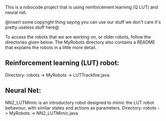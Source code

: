 This is a robocode project that is using reinforcement learning (Q LUT) and neural net.

@insert some copyright thing saying you can use our stuff we don't care it's pretty useless stuff here@

To access the robots that we are working on, or older robots, follow the directories given below. The MyRobots directory also contains a README that explains the robots in a little more detail.

Reinforcement learning (LUT) robot:
-----------------------------------
Directory: robots -> MyRobots -> LUTTrackfire.java

Neural Net:
-----------
NN2_LUTMimic is an introductory robot designed to mimic the LUT robot behaviour, with similar states and actions as parameters.
Directory: robots -> MyRobots -> NN2_LUTMimic.java
